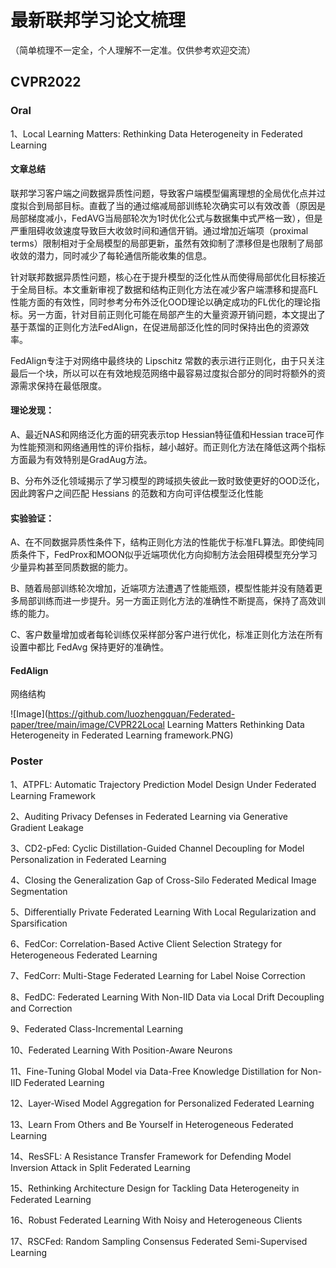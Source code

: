 # 最新联邦学习论文梳理
（简单梳理不一定全，个人理解不一定准。仅供参考欢迎交流）
## CVPR2022
### Oral
1、Local Learning Matters: Rethinking Data Heterogeneity in Federated Learning
#### 文章总结
联邦学习客户端之间数据异质性问题，导致客户端模型偏离理想的全局优化点并过度拟合到局部目标。直截了当的通过缩减局部训练轮次确实可以有效改善（原因是局部梯度减小，FedAVG当局部轮次为1时优化公式与数据集中式严格一致），但是严重阻碍收敛速度导致巨大收敛时间和通信开销。通过增加近端项（proximal terms）限制相对于全局模型的局部更新，虽然有效抑制了漂移但是也限制了局部收敛的潜力，同时减少了每轮通信所能收集的信息。

针对联邦数据异质性问题，核心在于提升模型的泛化性从而使得局部优化目标接近于全局目标。本文重新审视了数据和结构正则化方法在减少客户端漂移和提高FL性能方面的有效性，同时参考分布外泛化OOD理论以确定成功的FL优化的理论指标。另一方面，针对目前正则化可能在局部产生的大量资源开销问题，本文提出了基于蒸馏的正则化方法FedAlign，在促进局部泛化性的同时保持出色的资源效率。

FedAlign专注于对网络中最终块的 Lipschitz 常数的表示进行正则化，由于只关注最后一个块，所以可以在有效地规范网络中最容易过度拟合部分的同时将额外的资源需求保持在最低限度。

#### 理论发现：

A、最近NAS和网络泛化方面的研究表示top Hessian特征值和Hessian trace可作为性能预测和网络通用性的评价指标，越小越好。而正则化方法在降低这两个指标方面最为有效特别是GradAug方法。

B、分布外泛化领域揭示了学习模型的跨域损失彼此一致时致使更好的OOD泛化，因此跨客户之间匹配 Hessians 的范数和方向可评估模型泛化性能

#### 实验验证：

A、在不同数据异质性条件下，结构正则化方法的性能优于标准FL算法。即使纯同质条件下，FedProx和MOON似乎近端项优化方向抑制方法会阻碍模型充分学习少量异构甚至同质数据的能力。

B、随着局部训练轮次增加，近端项方法遭遇了性能瓶颈，模型性能并没有随着更多局部训练而进一步提升。另一方面正则化方法的准确性不断提高，保持了高效训练的能力。

C、客户数量增加或者每轮训练仅采样部分客户进行优化，标准正则化方法在所有设置中都比 FedAvg 保持更好的准确性。

#### FedAlign

网络结构

![Image](https://github.com/luozhengquan/Federated-paper/tree/main/image/CVPR22Local Learning Matters Rethinking Data Heterogeneity in Federated Learning framework.PNG)




### Poster
1、ATPFL: Automatic Trajectory Prediction Model Design Under Federated Learning Framework 

2、Auditing Privacy Defenses in Federated Learning via Generative Gradient Leakage

3、CD2-pFed: Cyclic Distillation-Guided Channel Decoupling for Model Personalization in Federated Learning

4、Closing the Generalization Gap of Cross-Silo Federated Medical Image Segmentation

5、Differentially Private Federated Learning With Local Regularization and Sparsification

6、FedCor: Correlation-Based Active Client Selection Strategy for Heterogeneous Federated Learning

7、FedCorr: Multi-Stage Federated Learning for Label Noise Correction

8、FedDC: Federated Learning With Non-IID Data via Local Drift Decoupling and Correction

9、Federated Class-Incremental Learning

10、Federated Learning With Position-Aware Neurons

11、Fine-Tuning Global Model via Data-Free Knowledge Distillation for Non-IID Federated Learning

12、Layer-Wised Model Aggregation for Personalized Federated Learning

13、Learn From Others and Be Yourself in Heterogeneous Federated Learning

14、ResSFL: A Resistance Transfer Framework for Defending Model Inversion Attack in Split Federated Learning

15、Rethinking Architecture Design for Tackling Data Heterogeneity in Federated Learning

16、Robust Federated Learning With Noisy and Heterogeneous Clients

17、RSCFed: Random Sampling Consensus Federated Semi-Supervised Learning
